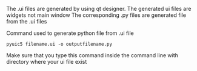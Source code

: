 The .ui files are generated by using qt designer.
The generated ui files are widgets not main window
The corresponding .py files are generated file from the .ui files

Command used to generate python file from .ui file

```pyuic5 filename.ui -o outputfilename.py```

Make sure that you type this command inside the command line with 
directory where your ui file exist

